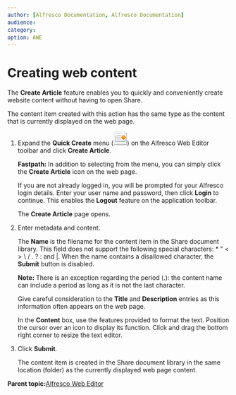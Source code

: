 ```yaml
---
author: [Alfresco Documentation, Alfresco Documentation]
audience: 
category: 
option: AWE
---
```


# Creating web content

The **Create Article** feature enables you to quickly and conveniently create website content without having to open Share.

The content item created with this action has the same type as the content that is currently displayed on the web page.

1.  Expand the **Quick Create** menu \(![](../images/awe-incontext-create.png)\) on the Alfresco Web Editor toolbar and click **Create Article**.

    **Fastpath:** In addition to selecting from the menu, you can simply click the **Create Article** icon on the web page.

    If you are not already logged in, you will be prompted for your Alfresco login details. Enter your user name and password, then click **Login** to continue. This enables the **Logout** feature on the application toolbar.

    The **Create Article** page opens.

2.  Enter metadata and content.

    The **Name** is the filename for the content item in the Share document library. This field does not support the following special characters: \* " < \> \\ / . ? : and \|. When the name contains a disallowed character, the **Submit** button is disabled.

    **Note:** There is an exception regarding the period \(.\): the content name can include a period as long as it is not the last character.

    Give careful consideration to the **Title** and **Description** entries as this information often appears on the web page.

    In the **Content** box, use the features provided to format the text. Position the cursor over an icon to display its function. Click and drag the bottom right corner to resize the text editor.

3.  Click **Submit**.

    The content item is created in the Share document library in the same location \(folder\) as the currently displayed web page content.


**Parent topic:**[Alfresco Web Editor](../concepts/awe-introduction.md)

